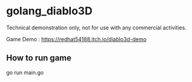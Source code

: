 # golang_diablo3D

Technical demonstration only, not for use with any commercial activities.

Game Demo : https://redhat54188.itch.io/diablo3d-demo

## How to run game

go run main.go
